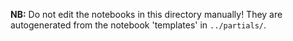 **NB:** Do not edit the notebooks in this directory manually! They are autogenerated from the notebook 'templates' in `../partials/`.
